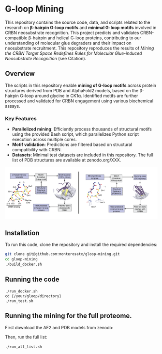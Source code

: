 # G-loop Mining

This repository contains the source code, data, and scripts related to the research on **β-hairpin G-loop motifs** and **minimal G-loop motifs** involved in CRBN neosubstrate recognition. This project predicts and validates CRBN-compatible β-hairpin and helical G-loop proteins, contributing to our understanding of molecular glue degraders and their impact on neosubstrate recruitment. This repository reproduces the results of *Mining the CRBN Target Space Redefines Rules for Molecular Glue-induced Neosubstrate Recognition* (see Citation).

## Overview

The scripts in this repository enable **mining of G-loop motifs** across protein structures derived from PDB and AlphaFold2 models, based on the β-hairpin G-loop around glycine in CK1α. Identified motifs are further processed and validated for CRBN engagement using various biochemical assays.

### Key Features

- **Parallelized mining**: Efficiently process thousands of structural motifs using the provided Bash script, which parallelizes Python script execution across multiple cores.
- **Motif validation**: Predictions are filtered based on structural compatibility with CRBN.
- **Datasets**: Minimal test datasets are included in this repository. The full list of PDB structures are available at zenodo.org/XXX.
  
![G-loop mining](images/gloop_mining_schematic.png)

## Installation

To run this code, clone the repository and install the required dependencies:

```bash
git clone git@github.com:monterosatx/gloop-mining.git
cd gloop-mining
./build_docker.sh
```

## Running the code

```
./run_docker.sh
cd {/your/gloop/directory}
./run_test.sh
```


## Running the mining for the full proteome. 

First download the AF2 and PDB models from zenodo:

Then, run the full list:

```./run_all_list.sh```
